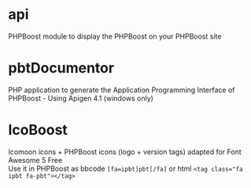 # api
PHPBoost module to display the PHPBoost on your PHPBoost site

# pbtDocumentor
PHP application to generate the Application Programming Interface of PHPBoost - Using Apigen 4.1 (windows only)

# IcoBoost
Icomoon icons + PHPBoost icons (logo + version tags) adapted for Font Awesome 5 Free  
Use it in PHPBoost as bbcode `[fa=ipbt]pbt[/fa]` or html `<tag class="fa ipbt fa-pbt"></tag>`
